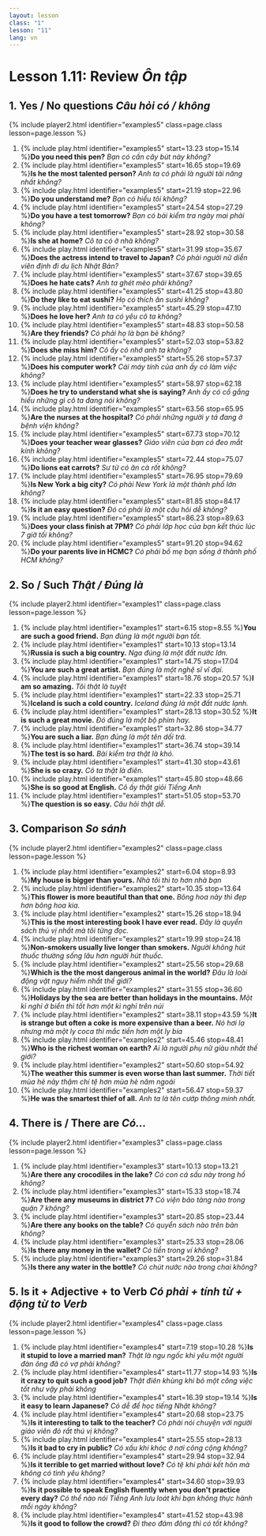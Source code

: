 ```yaml
---
layout: lesson
class: "1"
lesson: "11"
lang: vn
---
```



# Lesson 1.11: Review *Ôn tập*


## 1. Yes / No questions *Câu hỏi có / không*
{% include player2.html identifier="examples5" class=page.class lesson=page.lesson %}

1.  {% include play.html identifier="examples5" start=13.23 stop=15.14 %}**Do you need this pen?** *Bạn có cần cây bút này không?*
2.  {% include play.html identifier="examples5" start=16.65 stop=19.69 %}**Is he the most talented person?** *Anh ta có phải là người tài năng nhất không?*
3.  {% include play.html identifier="examples5" start=21.19 stop=22.96 %}**Do you understand me?** *Bạn có hiểu tôi không?*
4.  {% include play.html identifier="examples5" start=24.54 stop=27.29 %}**Do you have a test tomorrow?** *Bạn có bài kiểm tra ngày mai phải không?*
5.  {% include play.html identifier="examples5" start=28.92 stop=30.58 %}**Is she at home?** *Cô ta có ở nhà không?*
6.  {% include play.html identifier="examples5" start=31.99 stop=35.67 %}**Does the actress intend to travel to Japan?** *Có phải người nữ diễn viên định đi du lịch Nhật Bản?*
7.  {% include play.html identifier="examples5" start=37.67 stop=39.65 %}**Does he hate cats?** *Anh ta ghét mèo phải không?*
8.  {% include play.html identifier="examples5" start=41.25 stop=43.80 %}**Do they like to eat sushi?** *Họ có thích ăn sushi không?*
9.  {% include play.html identifier="examples5" start=45.29 stop=47.10 %}**Does he love her?** *Anh ta có yêu cô ta không?*
10. {% include play.html identifier="examples5" start=48.83 stop=50.58 %}**Are they friends?** *Có phải họ là bạn bè không?*
11. {% include play.html identifier="examples5" start=52.03 stop=53.82 %}**Does she miss him?** *Cô ấy có nhớ anh ta không?*
12. {% include play.html identifier="examples5" start=55.26 stop=57.37 %}**Does his computer work?** *Cái máy tính của anh ấy có làm việc không?*
13. {% include play.html identifier="examples5" start=58.97 stop=62.18 %}**Does he try to understand what she is saying?** *Anh ấy có cố gắng hiểu những gì cô ta đang nói không?*
14. {% include play.html identifier="examples5" start=63.56 stop=65.95 %}**Are the nurses at the hospital?** *Có phải những người y tá đang ở bệnh viện không?*
15. {% include play.html identifier="examples5" start=67.73 stop=70.12 %}**Does your teacher wear glasses?** *Giáo viên của bạn có đeo mắt kính không?*
16. {% include play.html identifier="examples5" start=72.44 stop=75.07 %}**Do lions eat carrots?** *Sư tử có ăn cà rốt không?*
17. {% include play.html identifier="examples5" start=76.95 stop=79.69 %}**Is New York a big city?** *Có phải New York là một thành phố lớn không?*
18. {% include play.html identifier="examples5" start=81.85 stop=84.17 %}**Is it an easy question?** *Đó có phải là một câu hỏi dễ không?*
19. {% include play.html identifier="examples5" start=86.23 stop=89.63 %}**Does your class finish at 7PM?** *Có phải lớp học của bạn kết thúc lúc 7 giờ tối không?*
20. {% include play.html identifier="examples5" start=91.20 stop=94.62 %}**Do your parents live in HCMC?** *Có phải bố mẹ bạn sống ở thành phố HCM không?*


## 2. So / Such *Thật / Đúng là*
{% include player2.html identifier="examples1" class=page.class lesson=page.lesson %}

1. {% include play.html identifier="examples1" start=6.15 stop=8.55 %}**You are such a good friend.** *Bạn đúng là một người bạn tốt.*
2. {% include play.html identifier="examples1" start=10.13 stop=13.14 %}**Russia is such a big country.** *Nga đúng là một đất nước lớn.*
3. {% include play.html identifier="examples1" start=14.75 stop=17.04 %}**You are such a great artist.** *Bạn đúng là một nghệ sĩ vĩ đại.*
4. {% include play.html identifier="examples1" start=18.76 stop=20.57 %}**I am so amazing.** *Tôi thật là tuyệt*
5. {% include play.html identifier="examples1" start=22.33 stop=25.71 %}**Iceland is such a cold country.** *Iceland đúng là một đất nước lạnh.*
6. {% include play.html identifier="examples1" start=28.13 stop=30.52 %}**It is such a great movie.** *Đó đúng là một bộ phim hay.*
7. {% include play.html identifier="examples1" start=32.86 stop=34.77 %}**You are such a liar.** *Bạn đúng là một tên dối trá.*
8. {% include play.html identifier="examples1" start=36.74 stop=39.14 %}**The test is so hard.** *Bài kiểm tra thật là khó.*
9. {% include play.html identifier="examples1" start=41.30 stop=43.61 %}**She is so crazy.** *Cô ta thật là điên.*
10. {% include play.html identifier="examples1" start=45.80 stop=48.66 %}**She is so good at English.** *Cô ấy thật giỏi Tiếng Anh*
11. {% include play.html identifier="examples1" start=51.05 stop=53.70 %}**The question is so easy.** *Câu hỏi thật dễ.*


## 3. Comparison *So sánh*
{% include player2.html identifier="examples2" class=page.class lesson=page.lesson %}

1.  {% include play.html identifier="examples2" start=6.04 stop=8.93 %}**My house is bigger than yours.** *Nhà tôi thì to hơn nhà bạn*
2.  {% include play.html identifier="examples2" start=10.35 stop=13.64 %}**This flower is more beautiful than that one.** *Bông hoa này thì đẹp hơn bông hoa kia.*
3.  {% include play.html identifier="examples2" start=15.26 stop=18.94 %}**This is the most interesting book I have ever read.** *Đây là quyển sách thú vị nhất mà tôi từng đọc.*
4.  {% include play.html identifier="examples2" start=19.99 stop=24.18 %}**Non-smokers usually live longer than smokers.** *Người không hút thuốc thường sống lâu hơn người hút thuốc.*
5.  {% include play.html identifier="examples2" start=25.56 stop=29.68 %}**Which is the the most dangerous animal in the world?** *Đâu là loài động vật nguy hiểm nhất thế giới?*
6.  {% include play.html identifier="examples2" start=31.55 stop=36.60 %}**Holidays by the sea are better than holidays in the mountains.** *Một kì nghỉ ở biển thì tốt hơn một kì nghỉ trên núi*
7.  {% include play.html identifier="examples2" start=38.11 stop=43.59 %}**It is strange but often a coke is more expensive than a beer.** *Nó hơi lạ nhưng mà một ly coca thì mắc tiền hơn một ly bia*
8.  {% include play.html identifier="examples2" start=45.46 stop=48.41 %}**Who is the richest woman on earth?** *Ai là người phụ nữ giàu nhất thế giới?*
9.  {% include play.html identifier="examples2" start=50.60 stop=54.92 %}**The weather this summer is even worse than last summer.** *Thời tiết mùa hè này thậm chí tệ hơn mùa hè năm ngoái*
10.  {% include play.html identifier="examples2" start=56.47 stop=59.37 %}**He was the smartest thief of all.** *Anh ta là tên cướp thông minh nhất.*


## 4. There is / There are *Có...*
{% include player2.html identifier="examples3" class=page.class lesson=page.lesson %}

1. {% include play.html identifier="examples3" start=10.13 stop=13.21 %}**Are there any crocodiles in the lake?** *Có con cá sấu này trong hồ không?*
2. {% include play.html identifier="examples3" start=15.33 stop=18.74 %}**Are there any museums in district 7?** *Có viện bảo tàng nào trong quận 7 không?*
3. {% include play.html identifier="examples3" start=20.85 stop=23.44 %}**Are there any books on the table?** *Có quyển sách nào trên bàn không?*
4. {% include play.html identifier="examples3" start=25.33 stop=28.06 %}**Is there any money in the wallet?** *Có tiền trong ví không?*
5. {% include play.html identifier="examples3" start=29.26 stop=31.84 %}**Is there any water in the bottle?** *Có chút nước nào trong chai không?*



## 5. Is it + Adjective + to Verb *Có phải + tính từ + động từ to Verb*
{% include player2.html identifier="examples4" class=page.class lesson=page.lesson %}

1. {% include play.html identifier="examples4" start=7.19 stop=10.28 %}**Is it stupid to love a married man?** *Thật là ngu ngốc khi yêu một người đàn ông đã có vợ phải không?*
2. {% include play.html identifier="examples4" start=11.77 stop=14.93 %}**Is it crazy to quit such a good job?** *Thật điên khùng khi bỏ một công việc tốt như vậy phải không*
3. {% include play.html identifier="examples4" start=16.39 stop=19.14 %}**Is it easy to learn Japanese?** *Có dễ để học tiếng Nhật không?*
4. {% include play.html identifier="examples4" start=20.68 stop=23.75 %}**Is it interesting to talk to the teacher?** *Có phải nói chuyện với người giáo viên đó rất thú vị không?*
5. {% include play.html identifier="examples4" start=25.55 stop=28.13 %}**Is it bad to cry in public?** *Có xấu khi khóc ở nơi công cộng không?*
6. {% include play.html identifier="examples4" start=29.94 stop=32.94 %}**Is it terrible to get married without love?**
*Có tệ khi phải kết hôn mà không có tình yêu không?*
7. {% include play.html identifier="examples4" start=34.60 stop=39.93 %}**Is it possible to speak English fluently when you don't practice every day?**
*Có thể nào nói Tiếng Anh lưu loát khi bạn không thực hành mỗi ngày không?*
8. {% include play.html identifier="examples4" start=41.52 stop=43.98 %}**Is it good to follow the crowd?** *Đi theo đám đông thì có tốt không?*
 